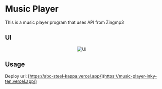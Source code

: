 
# Music Player

This is a music player program that uses API from Zingmp3



## UI
<div align="center">
  <img src="https://github.com/user-attachments/assets/43aa758a-cb9c-4c1d-9247-f3bbbb115fdc" alt="UI" witdh="300px">
</div>


## Usage
Deploy url: [https://abc-steel-kappa.vercel.app/](https://music-player-inky-ten.vercel.app/)

